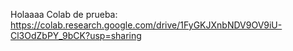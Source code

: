 Holaaaa
Colab de prueba: https://colab.research.google.com/drive/1FyGKJXnbNDV9OV9iU-Cl3OdZbPY_9bCK?usp=sharing
